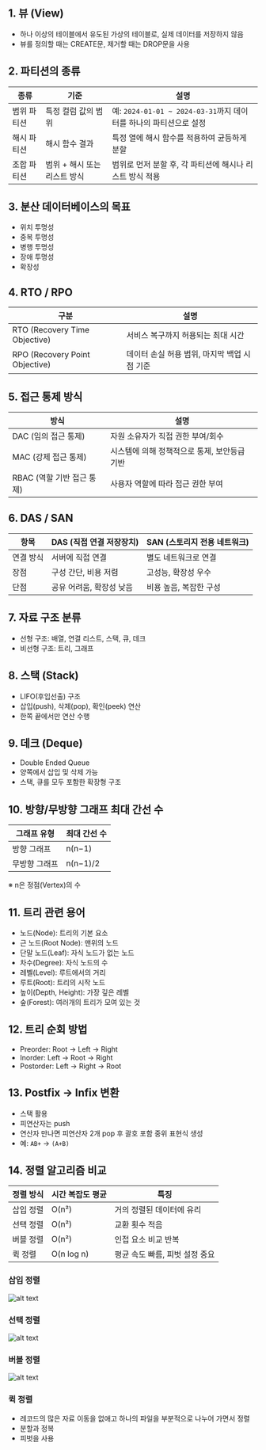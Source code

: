 ## 1. 뷰 (View)

- 하나 이상의 테이블에서 유도된 가상의 테이블로, 실제 데이터를 저장하지 않음
- 뷰를 정의할 때는 CREATE문, 제거할 때는 DROP문을 사용

## 2. 파티션의 종류

| 종류        | 기준                         | 설명                                                              |
| ----------- | ---------------------------- | ----------------------------------------------------------------- |
| 범위 파티션 | 특정 컬럼 값의 범위          | 예: `2024-01-01 ~ 2024-03-31`까지 데이터를 하나의 파티션으로 설정 |
| 해시 파티션 | 해시 함수 결과               | 특정 열에 해시 함수를 적용하여 균등하게 분할                      |
| 조합 파티션 | 범위 + 해시 또는 리스트 방식 | 범위로 먼저 분할 후, 각 파티션에 해시나 리스트 방식 적용          |

## 3. 분산 데이터베이스의 목표

- 위치 투명성
- 중복 투명성
- 병행 투명성
- 장애 투명성
- 확장성

## 4. RTO / RPO

| 구분                           | 설명                                         |
| ------------------------------ | -------------------------------------------- |
| RTO (Recovery Time Objective)  | 서비스 복구까지 허용되는 최대 시간           |
| RPO (Recovery Point Objective) | 데이터 손실 허용 범위, 마지막 백업 시점 기준 |

## 5. 접근 통제 방식

| 방식                       | 설명                                         |
| -------------------------- | -------------------------------------------- |
| DAC (임의 접근 통제)       | 자원 소유자가 직접 권한 부여/회수            |
| MAC (강제 접근 통제)       | 시스템에 의해 정책적으로 통제, 보안등급 기반 |
| RBAC (역할 기반 접근 통제) | 사용자 역할에 따라 접근 권한 부여            |

## 6. DAS / SAN

| 항목      | DAS (직접 연결 저장장치) | SAN (스토리지 전용 네트워크) |
| --------- | ------------------------ | ---------------------------- |
| 연결 방식 | 서버에 직접 연결         | 별도 네트워크로 연결         |
| 장점      | 구성 간단, 비용 저렴     | 고성능, 확장성 우수          |
| 단점      | 공유 어려움, 확장성 낮음 | 비용 높음, 복잡한 구성       |

## 7. 자료 구조 분류

- 선형 구조: 배열, 연결 리스트, 스택, 큐, 데크
- 비선형 구조: 트리, 그래프

## 8. 스택 (Stack)

- LIFO(후입선출) 구조
- 삽입(push), 삭제(pop), 확인(peek) 연산
- 한쪽 끝에서만 연산 수행

## 9. 데크 (Deque)

- Double Ended Queue
- 양쪽에서 삽입 및 삭제 가능
- 스택, 큐를 모두 포함한 확장형 구조

## 10. 방향/무방향 그래프 최대 간선 수

| 그래프 유형   | 최대 간선 수 |
| ------------- | ------------ |
| 방향 그래프   | n(n−1)       |
| 무방향 그래프 | n(n−1)/2     |

※ n은 정점(Vertex)의 수

## 11. 트리 관련 용어

- 노드(Node): 트리의 기본 요소
- 근 노드(Root Node): 맨위의 노드
- 단말 노드(Leaf): 자식 노드가 없는 노드
- 차수(Degree): 자식 노드의 수
- 레벨(Level): 루트에서의 거리
- 루트(Root): 트리의 시작 노드
- 높이(Depth, Height): 가장 깊은 레벨
- 숲(Forest): 여러개의 트리가 모여 있는 것

## 12. 트리 순회 방법

- Preorder: Root → Left → Right
- Inorder: Left → Root → Right
- Postorder: Left → Right → Root

## 13. Postfix → Infix 변환

- 스택 활용
- 피연산자는 push
- 연산자 만나면 피연산자 2개 pop 후 괄호 포함 중위 표현식 생성
- 예: `AB+` → `(A+B)`

## 14. 정렬 알고리즘 비교

| 정렬 방식 | 시간 복잡도 평균 | 특징                           |
| --------- | ---------------- | ------------------------------ |
| 삽입 정렬 | O(n²)            | 거의 정렬된 데이터에 유리      |
| 선택 정렬 | O(n²)            | 교환 횟수 적음                 |
| 버블 정렬 | O(n²)            | 인접 요소 비교 반복            |
| 퀵 정렬   | O(n log n)       | 평균 속도 빠름, 피벗 설정 중요 |

### 삽입 정렬

![alt text](image.png)

### 선택 정렬

![alt text](image-1.png)

### 버블 정렬

![alt text](image-2.png)

### 퀵 정렬

- 레코드의 많은 자료 이동을 없애고 하나의 파일을 부분적으로 나누어 가면서 정렬
- 분할과 정복
- 피벗을 사용
